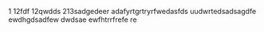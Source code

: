 1
12fdf
12qwdds
213sadgedeer
adafyrtgrtryrfwedasfds
uudwrtedsadsagdfe
ewdhgdsadfew
dwdsae
ewfhtrrfrefe
re

